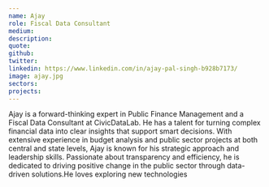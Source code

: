 ```yaml
---
name: Ajay
role: Fiscal Data Consultant
medium:
description:
quote: 
github: 
twitter:
linkedin: https://www.linkedin.com/in/ajay-pal-singh-b928b7173/
image: ajay.jpg
sectors: 
projects: 
---
```


Ajay is a forward-thinking expert in Public Finance Management and a Fiscal Data Consultant at CivicDataLab. He has a talent for turning complex financial data into clear insights that support smart decisions. With extensive experience in budget analysis and public sector projects at both central and state levels, Ajay is known for his strategic approach and leadership skills. Passionate about transparency and efficiency, he is dedicated to driving positive change in the public sector through data-driven solutions.He loves exploring new technologies